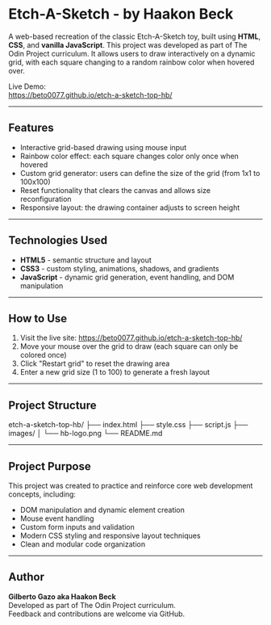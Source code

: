 # Etch-A-Sketch - by Haakon Beck

A web-based recreation of the classic Etch-A-Sketch toy, built using **HTML**, **CSS**, and **vanilla JavaScript**. This project was developed as part of The Odin Project curriculum. It allows users to draw interactively on a dynamic grid, with each square changing to a random rainbow color when hovered over.

Live Demo:  
https://beto0077.github.io/etch-a-sketch-top-hb/

---

## Features

- Interactive grid-based drawing using mouse input
- Rainbow color effect: each square changes color only once when hovered
- Custom grid generator: users can define the size of the grid (from 1x1 to 100x100)
- Reset functionality that clears the canvas and allows size reconfiguration
- Responsive layout: the drawing container adjusts to screen height

---

## Technologies Used

- **HTML5** - semantic structure and layout
- **CSS3** - custom styling, animations, shadows, and gradients
- **JavaScript** - dynamic grid generation, event handling, and DOM manipulation

---

## How to Use

1. Visit the live site: https://beto0077.github.io/etch-a-sketch-top-hb/
2. Move your mouse over the grid to draw (each square can only be colored once)
3. Click "Restart grid" to reset the drawing area
4. Enter a new grid size (1 to 100) to generate a fresh layout

---

## Project Structure

etch-a-sketch-top-hb/
├── index.html
├── style.css
├── script.js
├── images/
│ └── hb-logo.png
└── README.md


---

## Project Purpose

This project was created to practice and reinforce core web development concepts, including:

- DOM manipulation and dynamic element creation
- Mouse event handling
- Custom form inputs and validation
- Modern CSS styling and responsive layout techniques
- Clean and modular code organization

---

## Author

**Gilberto Gazo aka Haakon Beck**  
Developed as part of The Odin Project curriculum.  
Feedback and contributions are welcome via GitHub.